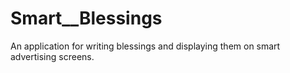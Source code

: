 # Smart__Blessings
An application for writing blessings and displaying them on smart advertising screens.
